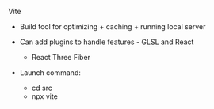 Vite
- Build tool for optimizing + caching + running local server
- Can add plugins to handle features - GLSL and React
	- React Three Fiber

- Launch command:
	- cd src
	- npx vite
